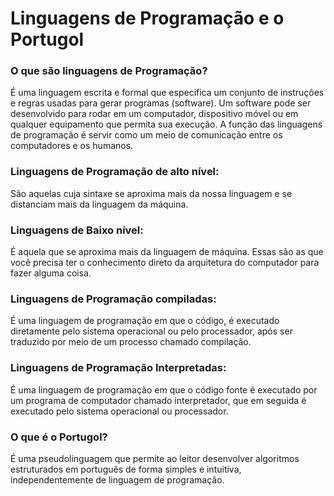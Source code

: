 # Linguagens de Programação e o Portugol

### O que são linguagens de Programação?
É uma linguagem escrita e formal que especifica um conjunto de instruções e regras usadas para gerar programas (software). Um software pode ser desenvolvido para rodar em um computador, dispositivo móvel ou em qualquer equipamento que permita sua execução. A função das linguagens de programação é servir como um meio de comunicação entre os computadores e os humanos.
### Linguagens de Programação de alto nível:
São aquelas cuja sintaxe se aproxima mais da nossa linguagem e se distanciam mais da linguagem da máquina.
### Linguagens de Baixo nível:
É aquela que se aproxima mais da linguagem de máquina. Essas são as que você precisa ter o conhecimento direto da arquitetura do computador para fazer alguma coisa.
### Linguagens de Programação compiladas:
É uma linguagem de programação em que o código, é executado diretamente pelo sistema operacional ou pelo processador, após ser traduzido por meio de um processo chamado compilação.
### Linguagens de Programação Interpretadas:
É uma linguagem de programação em que o código fonte é executado por um programa de computador chamado interpretador, que em seguida é executado pelo sistema operacional ou processador.

### O que é o Portugol?
É uma pseudolinguagem que permite ao leitor desenvolver algoritmos estruturados em português de forma simples e intuitiva, independentemente de linguagem de programação.